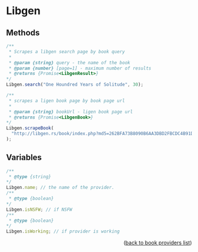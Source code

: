 # Libgen

## Methods

```ts
/**
 * Scrapes a libgen search page by book query
 * 
 * @param {string} query - the name of the book
 * @param {number} [page=1] - maximum number of results
 * @returns {Promise<LibgenResult>}
*/
Libgen.search("One Houndred Years of Solitude", 30);

/**
 * scrapes a ligen book page by book page url
 * 
 * @param {string} bookUrl - ligen book page url
 * @returns {Promise<LibgenBook>}
*/
Libgen.scrapeBook(
  "http://libgen.rs/book/index.php?md5=262BFA73B8090B6AA3DBD2FBCDC4B91D"
);
```

## Variables

```ts
/**
 * @type {string}
*/
Libgen.name; // the name of the provider.
/**
 * @type {boolean}
*/
Libgen.isNSFW; // if NSFW
/**
 * @type {boolean}
*/
Libgen.isWorking; // if provider is working
```

<p align="end">(<a href="https://github.com/consumet/extensions/blob/master/docs/guides/books.md#">back to book providers list</a>)</p>